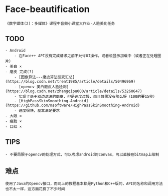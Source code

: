 # Face-beautification
    《数字媒体(2)：多媒体》课程中音频小课堂大作业-人脸美化任务
    
## TODO
    - Android
        - 在Face++ API没有完成请求之前不允许UI操作，或者说显示加载中（或者正在处理图片）
    - 美白 ×
    - 磨皮 完成(?)
        - [图像算法---磨皮算法研究汇总](https://blog.csdn.net/trent1985/article/details/50496969)
        - [opencv 美白磨皮人脸检测](https://blog.csdn.net/zhangqipu000/article/details/53260647)
        - 实现了基于双边滤波的磨皮，但是速度过慢，而且效果没有那么好（100的要15秒）
        - [HighPassSkinSmoothing-Android](https://github.com/msoftware/HighPassSkinSmoothing-Android)
        - 速度很快，基本满足要求
    - 大眼 ×
    - 瘦脸 ×
    - 口红 ×
    
## TIPS
    - 不要局限于opencv的处理方式，可以考虑android的convas，可以直接在bitmap上绘制
    
    
## 难点
    使用了Java的Opencv接口，而网上的教程基本都是Python和C++版的，API的名称和调用方法也不太一样，这方面花费了不少时间
